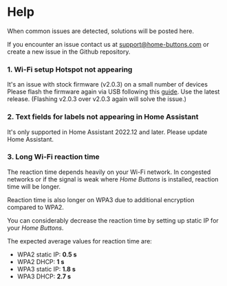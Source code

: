 # Help

When common issues are detected, solutions will be posted here.

If you encounter an issue contact us at [support@home-buttons.com](mailto:support@home-buttons.com)
 or create a new issue in the Github repository.

### 1. Wi-Fi setup Hotspot not appearing
It's an issue with stock firmware (v2.0.3) on a small number of devices
Please flash the firmware again via USB following this [guide](update.md#USB). Use the latest release.
(Flashing v2.0.3 over v2.0.3 again will solve the issue.)

### 2. Text fields for labels not appearing in Home Assistant
It's only supported in Home Assistant 2022.12 and later. Please update Home Assistant.

### 3. Long Wi-Fi reaction time
The reaction time depends heavily on your Wi-Fi network. In congested networks or if the signal is weak where *Home Buttons* is installed, reaction time will be longer.

Reaction time is also longer on WPA3 due to additional encryption compared to WPA2.

You can considerably decrease the reaction time by setting up static IP for your *Home Buttons*.

The expected average values for reaction time are:

- WPA2 static IP: **0.5 s**
- WPA2 DHCP: **1 s**
- WPA3 static IP: **1.8 s**
- WPA3 DHCP: **2.7 s**
